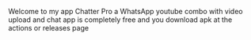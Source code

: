 Welcome to my app Chatter Pro a WhatsApp youtube combo with video upload and chat app is completely free and you download apk at the actions or releases page
